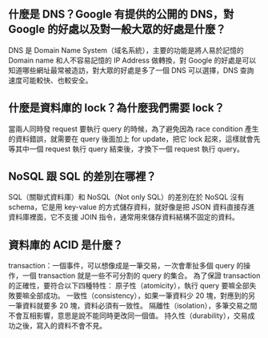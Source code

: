 ## 什麼是 DNS？Google 有提供的公開的 DNS，對 Google 的好處以及對一般大眾的好處是什麼？
DNS 是 Domain Name System（域名系統），主要的功能是將人易於記憶的 Domain name 和人不容易記憶的 IP Address 做轉換，對 Google 的好處是可以知道哪些網址最常被造訪，對大眾的好處是多了一個 DNS 可以選擇，DNS 查詢速度可能較快、也較安全。

## 什麼是資料庫的 lock？為什麼我們需要 lock？
當兩人同時發 request 要執行 query 的時候，為了避免因為 race condition 產生的資料錯誤，就需要在 query 後面加上 for update，把它 lock 起來，這樣就會先等其中一個 request 執行 query 結束後，才換下一個 request 執行 query。

## NoSQL 跟 SQL 的差別在哪裡？
SQL（關聯式資料庫）和 NoSQL（Not only SQL）的差別在於 NoSQL 沒有 schema，它是用 key-value 的方式儲存資料，就好像是把 JSON 資料直接存進資料庫裡面，它不支援 JOIN 指令，通常用來儲存資料結構不固定的資料。

## 資料庫的 ACID 是什麼？
transaction：一個事件，可以想像成是一筆交易，一次會牽扯多個 query 的操作，一個 transaction 就是一些不可分割的 query 的集合。
為了保證 transaction 的正確性，要符合以下四種特性：
原子性（atomicity），執行 query 要嘛全部失敗要嘛全部成功。
一致性（consistency），如果一筆資料少 20 塊，對應到的另一筆資料就要多 20 塊，資料必須有一致性。
隔離性（isolation），多筆交易之間不會互相影響，意思是說不能同時更改同一個值。
持久性（durability），交易成功之後，寫入的資料不會不見。